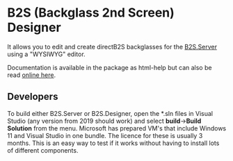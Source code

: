 # B2S (Backglass 2nd Screen) Designer

It allows you to edit and create directB2S backglasses for the [B2S.Server](https://github.com/vpinball/b2s-backglass) using a "WYSIWYG" editor.

Documentation is available in the package as html-help but can also be read [online here](https://htmlpreview.github.io/?https://raw.githubusercontent.com/vpinball/b2s-designer/master/b2sbackglassdesigner/b2sbackglassdesigner/htmlhelp/Introduction.htm).

## Developers

To build either B2S.Server or B2S.Designer, open the *.sln files in Visual Studio (any version from 2019 should work) and select **build**->**Build Solution** from the menu.
Microsoft has prepared VM's that include Windows 11 and Visual Studio in one bundle. The licence for these is usually 3 months. This is an easy way to test if it works without having to install lots of different components.
